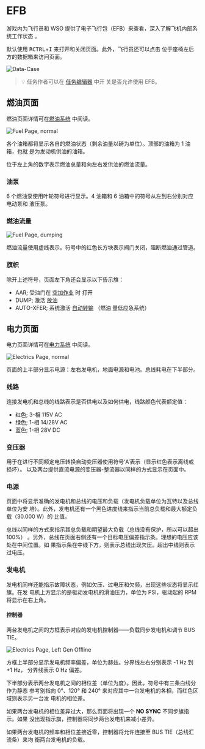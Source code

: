 # EFB

游戏内为飞行员和 WSO 提供了电子飞行包（EFB）来查看，深入了解飞机内部系统工作状态
。

默认使用 <kbd>RCTRL</kbd>+<kbd>I</kbd> 来打开和关闭页面。此外，飞行员还可以点击
位于座椅左后方的数据箱来访问页面。

![Data-Case](../img/data_case.jpg)

> 💡 任务作者可以在 [任务编辑器](../dcs/mission_editor.md#allow-use-of-efb) 中开
> 关是否允许使用 EFB。

## 燃油页面

燃油页面详情可在[燃油系统](../systems/engines_and_fuel_systems/fuel_system.md)
中阅读。

![Fuel Page, normal](../img/efb_fuel_normal.jpg)

各个油箱都将显示各自的燃油状态（剩余油量以磅为单位）。顶部的油箱为 1 油箱，也就
是为发动机供油的油箱。

位于左上角的数字表示燃油总量和向左右发供油的燃油流量。

### 油泵

6 个燃油泵使用叶轮符号进行显示。4 油箱和 6 油箱中的符号从左到右分别对应电动泵和
液压泵。

### 燃油流量

![Fuel Page, dumping](../img/efb_fuel_dump.jpg)

燃油流量使用虚线表示。符号中的红色长方块表示阀门关闭，阻断燃油通过管道。

### 旗帜

除开上述符号，页面左下角还会显示以下告示旗：

- AAR; 受油门在
  [空加作业](../systems/engines_and_fuel_systems/fuel_system.md#空中受油系统) 时
  打开
- DUMP; 激活 [放油](../systems/engines_and_fuel_systems/fuel_system.md#放油系统)
- AUTO-XFER; 系统激活
  [自动转输](../systems/engines_and_fuel_systems/fuel_system.md#输油顺序) （燃油
  量低应急系统）

## 电力页面

电力页面详情可在[电力系统](../systems/electrics.md) 中阅读。

![Electrics Page, normal](../img/efb_electrics_normal.jpg)

页面的上半部分显示电源：左右发电机，地面电源和电池。总线耗电在下半部分。

### 线路

连接发电机和总线的线路表示是否供电以及如何供电，线路颜色代表额定值：

- 红色; 3-相 115V AC
- 绿色; 1-相 14/28V AC
- 蓝色; 1-相 28V DC

### 变压器

用于在进行不同额定电压转换自动变压器使用符号‘A’表示（显示红色表示离线或损坏）。
以及两台提供直流电源的变压器-整流器以同样的方式显示在页面中。

### 电源

页面中将显示准确的发电机和总线的电压和负载（发电机负载单位为瓦特以及总线单位为安
培）。此外，发电机还有一个黑色进度线来指示当前总负载和最大额定负载（30.000 W）的
比值。

总线以同样的方式来指示其总负载和期望最大负载（总线没有保护，所以可以超出 100%）
。另外，总线在页面右侧还有一个目标电压偏差指示条。理想的电压应该处在中间位置。如
果指示条在中线下方，则表示总线出现欠压。超出中线则表示过电压。

### 发电机

发电机同样还能指示故障状态，例如欠压、过电压和欠频，出现这些状态将显示红旗。在发
电机上方显示的是驱动发电机的滑油压力，单位为 PSI，驱动起的 RPM 将显示在右上角。

#### 控制器

两台发电机之间的方框表示对应的发电机控制器——负载同步发电机和调节 BUS TIE。

![Electrics Page, Left Gen Offline](../img/efb_electrics_left_offline.jpg)

方框上半部分显示发电机频率偏差，单位为赫兹。分界线左右分别表示 -1 Hz 到 +1 Hz，
分界线表示 0 Hz 偏差。

下半部分表示两台发电机之间的相位差（单位为度）。因此，符号中有三条白线分作为静态
参考别指向 0°、120° 和 240° 来对应其中一台发电机的各相，而红色区域则表示另一台发
电机的相位差。

如果两台发电机的相位差异过大，那么页面将出现一个 **NO SYNC** 不同步旗指示。如果
没出现指示旗，控制器将同步两台发电机来减小差异。

如果两台发电机的频率和相位差接近零，控制器将允许连接至 BUS TIE（总线汇流条）来均
衡两台发电机的负载。
